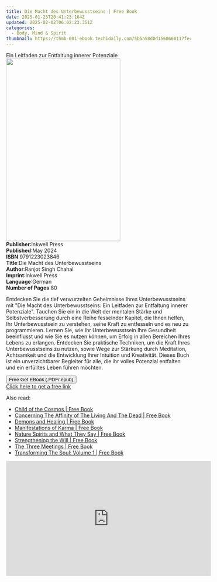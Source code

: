 ```yaml
---
title: Die Macht des Unterbewusstseins | Free Book
date: 2025-01-25T20:41:23.164Z
updated: 2025-02-02T06:02:23.351Z
categories:
  - Body, Mind & Spirit
thumbnail: https://thmb-001-ebook.techidaily.com/5b5a58d0d1560660117fecbd71ab9afb12c2c17f74631317b28040b125855dd8.jpg
---
```

<main id="book-container">
  <div class="flex flex-col">
    <div class="book-brief flex-1 py-6 px-4 sm:p-6 md:py-10 md:px-8">
      <!-- brief-->
      <div class="book-brief-main">
        Ein Leitfaden zur Entfaltung innerer Potenziale
      </div>
    </div>
    <div
      class="book-meta-info flex-1 grid gap-4 col-start-1 col-end-3 row-start-1 sm:mb-6 sm:grid-cols-4 lg:gap-6 lg:col-start-2 lg:row-end-6 lg:row-span-6 lg:mb-0"
    >
      <div
        class="book-meta-info-left place-content-center mt-4 p-4 text-sm leading-6 col-start-2 col-span-2 dark:text-slate-400"
      >
        <img
          class="w-full h-500 object-cover rounded-lg sm:h-255 sm:col-span-2 lg:col-span-full"
          src="https://img-001-ebook.techidaily.com/54f26189f9572696c4b3d4f3c752d7a94ce978a8523c6b71aff49b168a4c40fa.jpg"
          alt=""
          width="312"
          height="500"
        />
      </div>
      <div
        class="book-meta-info-right mt-2 col-start-1 row-start-2 col-span-3 self-center"
      >
        <!-- meta data  -->
        <div class="flex flex-col px-4 md:px-8">
          <div class="flex-1">
            <strong>Publisher</strong>:<span class="px-2">Inkwell Press</span>
          </div>
          <div class="flex-1">
            <strong>Published</strong>:<span class="px-2">May 2024</span>
          </div>
          <div class="flex-1">
            <strong>ISBN</strong>:<span class="px-2">9791223023846</span>
          </div>
          <div class="flex-1">
            <strong>Title</strong>:<span class="px-2"
              >Die Macht des Unterbewusstseins</span
            >
          </div>
          <div class="flex-1">
            <strong>Author</strong>:<span class="px-2"
              >Ranjot Singh Chahal</span
            >
          </div>
          <div class="flex-1">
            <strong>Imprint</strong>:<span class="px-2">Inkwell Press</span>
          </div>
          <div class="flex-1">
            <strong>Language</strong>:<span class="px-2">German</span>
          </div>
          <div class="flex-1">
            <strong>Number of Pages</strong>:<span class="px-2">80</span>
          </div>
        </div>
      </div>
    </div>
    <div class="book-description flex-1 py-6 px-4 sm:p-6 md:py-10 md:px-8">
      <div class="book-description-main">
        <div accordion-content="" id="description">
          <p>
            Entdecken Sie die tief verwurzelten Geheimnisse Ihres
            Unterbewusstseins mit "Die Macht des Unterbewusstseins: Ein
            Leitfaden zur Entfaltung innerer Potenziale". Tauchen Sie ein in die
            Welt der mentalen Stärke und Selbstverbesserung durch eine Reihe
            fesselnder Kapitel, die Ihnen helfen, Ihr Unterbewusstsein zu
            verstehen, seine Kraft zu entfesseln und es neu zu programmieren.
            Lernen Sie, wie Ihr Unterbewusstsein Ihre Gesundheit beeinflusst und
            wie Sie es nutzen können, um Erfolg in allen Bereichen Ihres Lebens
            zu erlangen. Entdecken Sie praktische Techniken, um die Kraft Ihres
            Unterbewusstseins zu nutzen, sowie Wege zur Stärkung durch
            Meditation, Achtsamkeit und die Entwicklung Ihrer Intuition und
            Kreativität. Dieses Buch ist ein unverzichtbarer Begleiter für alle,
            die ihr volles Potenzial entfalten und ein erfülltes Leben führen
            möchten.
          </p>
        </div>
      </div>
    </div>
    <div class="book-excerpts flex-1 py-6 px-4 sm:p-6 md:py-10 md:px-8"></div>
    <div
      class="book-about-author flex-1 py-6 px-4 sm:p-6 md:py-10 md:px-8"
    ></div>
    <div class="book-free-get flex-1 py-6 px-4 sm:p-6 md:py-10 md:px-8">
      <button
        id="btn-free-get"
        class="bg-blue-500 hover:bg-blue-700 text-white font-bold py-2 px-4 rounded"
      >
        Free Get EBook (.PDF/.epub)
      </button>
      <div id="countdown-display" class="px-2 text-lg mt-2"></div>
      <a
        id="free-link"
        class="hidden bg-blue-500 hover:bg-blue-700 text-white font-bold py-2 px-4 rounded"
        href="https://www.ebooks.com/en-us/book/211360565/die-macht-des-unterbewusstseins/ranjot-singh-chahal/"
        target="_blank"
        >Click here to get a free link</a
      >
    </div>
    <script>
      let countdownTime = 0;
      let countdownInterval = null;
      document
        .getElementById('btn-free-get')
        .addEventListener('click', startCountdown);
      function startCountdown() {
        countdownTime = new Date().getTime() + 60000 * 3;
        countdownInterval = setInterval(updateCountdown, 1000);
        document.getElementById('btn-free-get').disabled = true;
        document
          .getElementById('btn-free-get')
          .classList.add('bg-gray-500', 'cursor-not-allowed');
      }
      function updateCountdown() {
        let currentTime = new Date().getTime();
        let timeLeft = countdownTime - currentTime;
        let secondsLeft = Math.floor(timeLeft / 1000);
        document.getElementById('countdown-display').innerHTML =
          `Remaining time: ${secondsLeft} seconds.`;
        if (secondsLeft <= 0) {
          clearInterval(countdownInterval);
          document.getElementById('btn-free-get').classList.add('hidden');
          document.getElementById('free-link').classList.remove('hidden');
          document.getElementById('countdown-display').innerHTML = '';
        }
      }
    </script>
  </div>
</main>

<ins class="adsbygoogle"
      style="display:block"
      data-ad-client="ca-pub-7571918770474297"
      data-ad-slot="8358498916"
      data-ad-format="auto"
      data-full-width-responsive="true"></ins>
    

<span class="atpl-alsoreadstyle">Also read:</span>
<div><ul>
<li><a href="https://novels-ebooks.techidaily.com/210932944-9781912230938-child-of-the-cosmos/"><u>Child of the Cosmos | Free Book</u></a></li>
<li><a href="https://novels-ebooks.techidaily.com/210932933-9781855844667-concerning-the-affinity-of-the-living-and-the-dead/"><u>Concerning The Affinity of The Living And The Dead | Free Book</u></a></li>
<li><a href="https://novels-ebooks.techidaily.com/210932942-9781912230600-demons-and-healing/"><u>Demons and Healing | Free Book</u></a></li>
<li><a href="https://novels-ebooks.techidaily.com/210932934-9781855843103-manifestations-of-karma/"><u>Manifestations of Karma | Free Book</u></a></li>
<li><a href="https://novels-ebooks.techidaily.com/210932938-9781912992133-nature-spirits-and-what-they-say/"><u>Nature Spirits and What They Say | Free Book</u></a></li>
<li><a href="https://novels-ebooks.techidaily.com/210932939-9781855842809-strengthening-the-will/"><u>Strengthening the Will | Free Book</u></a></li>
<li><a href="https://novels-ebooks.techidaily.com/210932946-9781912230945-the-three-meetings/"><u>The Three Meetings | Free Book</u></a></li>
<li><a href="https://novels-ebooks.techidaily.com/210932941-9781855844308-transforming-the-soul-volume-1/"><u>Transforming The Soul: Volume 1 | Free Book</u></a></li>
</ul></div>

<!-- affiliate ads begin -->
<iframe width="560" height="315" src="https://www.youtube.com/embed/vQbNyknjJJ8?si=RGVIEWLdPbvRC_r6" title="YouTube video player" frameborder="0" allow="accelerometer; autoplay; clipboard-write; encrypted-media; gyroscope; picture-in-picture; web-share" referrerpolicy="strict-origin-when-cross-origin" allowfullscreen></iframe>
<!-- affiliate ads end -->

